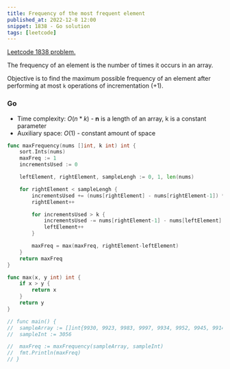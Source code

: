 ```yaml
---
title: Frequency of the most frequent element
published_at: 2022-12-8 12:00
snippet: 1838 - Go solution
tags: [leetcode]
---
```


[Leetcode 1838 problem.](https://leetcode.com/problems/frequency-of-the-most-frequent-element/)

The frequency of an element is the number of times it occurs in an array.

Objective is to find the maximum possible frequency of an element after
performing at most `k` operations of incrementation (+1).

### Go

- Time complexity: $O(n*k)$ - **n** is a length of an array, k is a constant parameter
- Auxiliary space: $O(1)$ - constant amount of space

```go
func maxFrequency(nums []int, k int) int {
	sort.Ints(nums)
	maxFreq := 1
	incrementsUsed := 0

	leftElement, rightElement, sampleLengh := 0, 1, len(nums)

	for rightElement < sampleLengh {
		incrementsUsed += (nums[rightElement] - nums[rightElement-1]) * (rightElement - leftElement)
		rightElement++

		for incrementsUsed > k {
			incrementsUsed -= nums[rightElement-1] - nums[leftElement]
			leftElement++
		}

		maxFreq = max(maxFreq, rightElement-leftElement)
	}
	return maxFreq
}

func max(x, y int) int {
	if x > y {
		return x
	}
	return y
}

// func main() {
// 	sampleArray := []int{9930, 9923, 9983, 9997, 9934, 9952, 9945, 9914, 9985, 9982, 9970, 9932, 9985, 9902, 9975, 9990, 9922, 9990, 9994, 9937, 9996, 9964, 9943, 9963, 9911, 9925, 9935, 9945, 9933, 9916, 9930, 9938, 10000, 9916, 9911, 9959, 9957, 9907, 9913, 9916, 9993, 9930, 9975, 9924, 9988, 9923, 9910, 9925, 9977, 9981, 9927, 9930, 9927, 9925, 9923, 9904, 9928, 9928, 9986, 9903, 9985, 9954, 9938, 9911, 9952, 9974, 9926, 9920, 9972, 9983, 9973, 9917, 9995, 9973, 9977, 9947, 9936, 9975, 9954, 9932, 9964, 9972, 9935, 9946, 9966}
// 	sampleInt := 3056

// 	maxFreq := maxFrequency(sampleArray, sampleInt)
// 	fmt.Println(maxFreq)
// }
```
